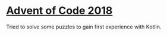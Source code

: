 # [Advent of Code 2018](https://adventofcode.com/2018)

Tried to solve some puzzles to gain first experience with Kotlin.


